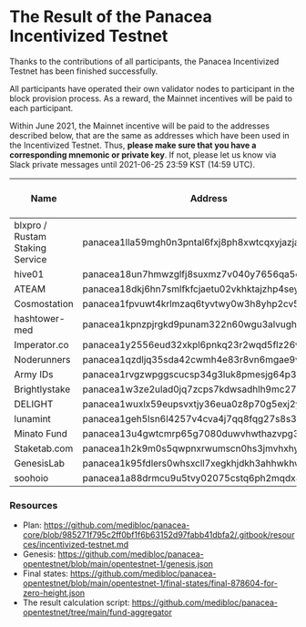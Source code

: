 # The Result of the Panacea Incentivized Testnet

Thanks to the contributions of all participants, the Panacea Incentivized Testnet has been finished successfully.

All participants have operated their own validator nodes to participant in the block provision process.
As a reward, the Mainnet incentives will be paid to each participant.

Within June 2021, the Mainnet incentive will be paid to the addresses described below,
that are the same as addresses which have been used in the Incentivized Testnet.
Thus, **please make sure that you have a corresponding mnemonic or private key**.
If not, please let us know via Slack private messages until 2021-06-25 23:59 KST (14:59 UTC).

|Name|Address|Earned in Testnet (umed)|Mainnet Incentive (umed)|
|----|-------|------------------------|------------------------|
|blxpro / Rustam Staking Service|panacea1lla59mgh0n3pntal6fxj8ph8xwtcqxyjazjaa2|2,100,589,558|74,046,638,047|
|hive01|panacea18un7hmwzglfj8suxmz7v040y7656qa5cjdy9e7|2,077,339,735|73,227,072,311|
|ATEAM|panacea18dkj6hn7smlfkfcjaetu02vkhktajzhp4seyyt|2,059,083,127|72,583,519,438|
|Cosmostation|panacea1fpvuwt4krlmzaq6tyvtwy0w3h8yhp2cv59da88|2,051,174,418|72,304,734,222|
|hashtower-med|panacea1kpnzpjrgkd9punam322n60wgu3alvughyyftd0|2,050,830,994|72,292,628,386|
|Imperator.co|panacea1y2556eud32xkpl6pnkq23r2wqd5flz26vry8c0|2,044,693,843|72,076,291,312|
|Noderunners|panacea1qzdljq35sda42cwmh4e83r8vn6mgae9va9mq8r|2,041,783,113|71,973,686,893|
|Army IDs|panacea1rvgzwpggscucsp34g3luk8pmesjg64p3agqkzh|2,031,457,528|71,609,705,814|
|Brightlystake|panacea1w3ze2ulad0jq7zcps7kdwsadhlh9mc275zt83z|2,025,003,555|71,382,200,635|
|DELIGHT|panacea1wuxlx59eupsvxtjy36eua0z8p70g5exj2yt83v|1,985,340,471|69,984,060,759|
|lunamint|panacea1geh5lsn6l4257v4cva4j7qq8fqg27s8s3k24v9|1,969,162,102|69,413,766,658|
|Minato Fund|panacea13u4gwtcmrp65g7080duwvhwthazvpg3ugtdy9g|1,959,797,972|69,083,677,259|
|Staketab.com|panacea1h2k9m0s5qwpnxrwumscn0hs3jmvhxhy2m05yjj|1,954,542,837|68,898,431,608|
|GenesisLab|panacea1k95fdlers0whsxcll7xegkhjdkh3ahhwkhv3e8|1,491,402,575|52,572,548,615|
|soohoio|panacea1a88drmcu9u5tvy02075cstq6ph2mqdx4jykcgq|526,264,498|18,551,038,042|

### Resources

- Plan: https://github.com/medibloc/panacea-core/blob/985271f795c2ff0bf1f6b63152d97fabb41dbfa2/.gitbook/resources/incentivized-testnet.md
- Genesis: https://github.com/medibloc/panacea-opentestnet/blob/main/opentestnet-1/genesis.json
- Final states: https://github.com/medibloc/panacea-opentestnet/blob/main/opentestnet-1/final-states/final-878604-for-zero-height.json
- The result calculation script: https://github.com/medibloc/panacea-opentestnet/tree/main/fund-aggregator
